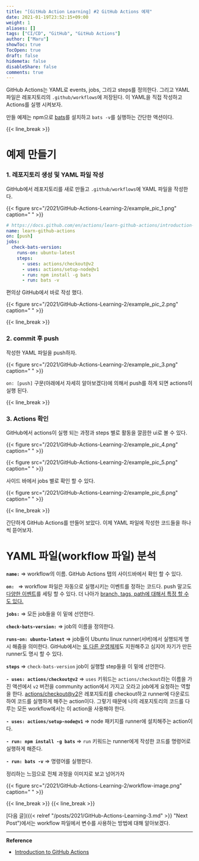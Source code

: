 ```yaml
---
title: "[GitHub Action Learning] #2 GitHub Actions 예제"
date: 2021-01-19T23:52:15+09:00
weight: 1
aliases: []
tags: ["CI/CD", "GitHub", "GitHub Actions"]
author: ["Maru"]
showToc: true
TocOpen: true
draft: false
hidemeta: false
disableShare: false
comments: true
---
```


GitHub Actions는 YAML로 events, jobs, 그리고 steps를 정의한다. 그리고 YAML 파일은 레포지토리의 `.github/workflows`에 저장된다. 이 YAML을 직접 작성하고 Actions를 실행 시켜보자.

만들 예제는 npm으로 [bats](https://www.npmjs.com/package/bats)를 설치하고 `bats -v`를 실행하는 간단한 액션이다.

{{< line_break >}}

# 예제 만들기

### 1. 레포지토리 생성 및 YAML 파일 작성

GitHub에서 레포지토리를 새로 만들고 `.github/workflows`에 YAML 파일을 작성한다.

{{< figure src="/2021/GitHub-Actions-Learning-2/example_pic_1.png" caption=" " >}}

```yaml
# https://docs.github.com/en/actions/learn-github-actions/introduction-to-github-actions#create-an-example-workflow
name: learn-github-actions
on: [push]
jobs:
  check-bats-version:
    runs-on: ubuntu-latest
    steps:
      - uses: actions/checkout@v2
      - uses: actions/setup-node@v1
      - run: npm install -g bats
      - run: bats -v
```

편의상 GitHub에서 바로 작성 했다.

{{< figure src="/2021/GitHub-Actions-Learning-2/example_pic_2.png" caption=" " >}}

{{< line_break >}}

### 2. commit 후 push

작성한 YAML 파일을 push하자.

{{< figure src="/2021/GitHub-Actions-Learning-2/example_pic_3.png" caption=" " >}}

`on: [push]` 구문(아래에서 자세히 알아보겠다)에 의해서 push를 하게 되면 actions이 실행 된다.

{{< line_break >}}

### 3. Actions 확인

GitHub에서 actions이 실행 되는 과정과 steps 별로 활동을 깔끔한 ui로 볼 수 있다.

{{< figure src="/2021/GitHub-Actions-Learning-2/example_pic_4.png" caption=" " >}}

{{< figure src="/2021/GitHub-Actions-Learning-2/example_pic_5.png" caption=" " >}}

사이드 바에서 jobs 별로 확인 할 수 있다.

{{< figure src="/2021/GitHub-Actions-Learning-2/example_pic_6.png" caption=" " >}}

{{< line_break >}}

간단하게 GitHub Actions를 만들어 보았다. 이제 YAML 파일에 작성한 코드들을 하나 씩 뜯어보자.

# YAML 파일(workflow 파일) 분석

**`name:`** => workflow의 이름. GitHub Actions 탭의 사이드바에서 확인 할 수 있다.

**`on: `** => workflow 파일은 자동으로 실행시키는 이벤트를 정하는 코드다. push 말고도 [다양한 이벤트](https://docs.github.com/en/actions/reference/events-that-trigger-workflows#webhook-events)를 세팅 할 수 있다. 더 나아가 [branch, tags, path에 대해서 특정 할 수도 있다.](https://docs.github.com/en/actions/reference/workflow-syntax-for-github-actions#onpushpull_requestpaths)

**`jobs:`** => 모든 job들을 이 밑에 선언한다.

**`check-bats-version:`** => job의 이름을 정의한다.

**`runs-on: ubuntu-latest`** => job들이 Ubuntu linux runner(서버)에서 실행되게 명시 해줌을 의미한다. GitHub에서는 [또 다른 운영체제](https://docs.github.com/en/actions/reference/workflow-syntax-for-github-actions#jobsjob_idruns-on)도 지원해주고 심지어 자기가 만든 runner도 명시 할 수 있다.

**`steps`** => `check-bats-version` job이 실행할 step들을 이 밑에 선언한다.

**`- uses: actions/checkout@v2`** => `uses` 키워드는 `actions/checkout`라는 이름을 가진 액션에서 `v2` 버전을 community action에서 가지고 오라고 job에게 요청하는 역할을 한다. [actions/checkout@v2](https://github.com/marketplace/actions/checkout)은 레포지토리를 checkout하고 runner에 다운로드하여 코드를 실행하게 해주는 action이다. 그렇기 때문에 나의 레포지토리의 코드를 다루는 모든 workflow에서는 이 action을 사용해야 한다.

**`- uses: actions/setup-node@v1`** => node 패키지를 runner에 설치해주는 action이다.

**`- run: npm install -g bats`** => `run` 키워드는 runner에게 작성한 코드를 명령어로 실행하게 해준다.

**`- run: bats -v`** => 명령어를 실행한다.

정리하는 느낌으로 전체 과정을 이미지로 보고 넘어가자

{{< figure src="/2021/GitHub-Actions-Learning-2/workflow-image.png" caption=" " >}}

{{< line_break >}}
{{< line_break >}}

[다음 글]({{< relref "/posts/2021/GitHub-Actions-Learning-3.md" >}} "Next Post")에서는 workflow 파일에서 변수를 사용하는 방법에 대해 알아보겠다.

---

**Reference**

- [Introduction to GitHub Actions](https://docs.github.com/en/free-pro-team@latest/actions/learn-github-actions/introduction-to-github-actions#the-components-of-github-actions)
